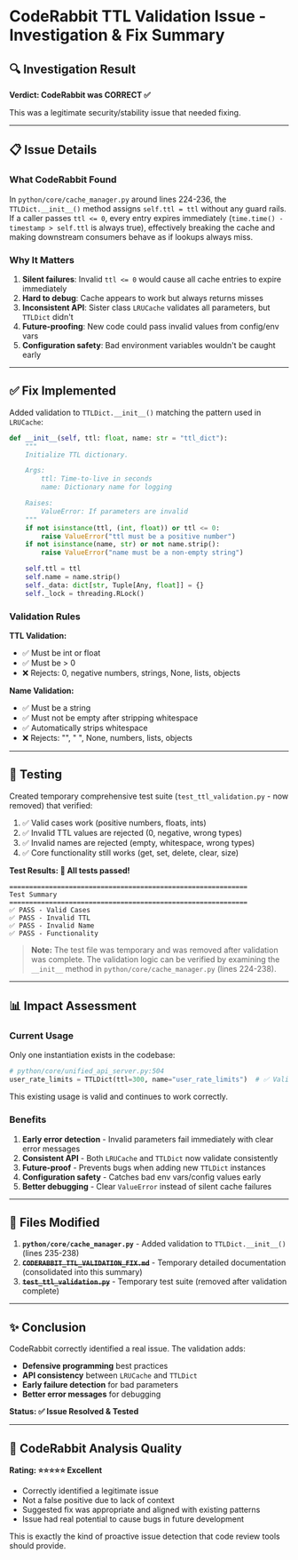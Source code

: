 # CodeRabbit TTL Validation Issue - Investigation & Fix Summary

## 🔍 Investigation Result

**Verdict: CodeRabbit was CORRECT ✅**

This was a legitimate security/stability issue that needed fixing.

---

## 📋 Issue Details

### What CodeRabbit Found
In `python/core/cache_manager.py` around lines 224-236, the `TTLDict.__init__()` method assigns `self.ttl = ttl` without any guard rails. If a caller passes `ttl <= 0`, every entry expires immediately (`time.time() - timestamp > self.ttl` is always true), effectively breaking the cache and making downstream consumers behave as if lookups always miss.

### Why It Matters

1. **Silent failures**: Invalid `ttl <= 0` would cause all cache entries to expire immediately
2. **Hard to debug**: Cache appears to work but always returns misses
3. **Inconsistent API**: Sister class `LRUCache` validates all parameters, but `TTLDict` didn't
4. **Future-proofing**: New code could pass invalid values from config/env vars
5. **Configuration safety**: Bad environment variables wouldn't be caught early

---

## ✅ Fix Implemented

Added validation to `TTLDict.__init__()` matching the pattern used in `LRUCache`:

```python
def __init__(self, ttl: float, name: str = "ttl_dict"):
    """
    Initialize TTL dictionary.

    Args:
        ttl: Time-to-live in seconds
        name: Dictionary name for logging

    Raises:
        ValueError: If parameters are invalid
    """
    if not isinstance(ttl, (int, float)) or ttl <= 0:
        raise ValueError("ttl must be a positive number")
    if not isinstance(name, str) or not name.strip():
        raise ValueError("name must be a non-empty string")

    self.ttl = ttl
    self.name = name.strip()
    self._data: dict[str, Tuple[Any, float]] = {}
    self._lock = threading.RLock()
```

### Validation Rules

**TTL Validation:**
- ✅ Must be int or float
- ✅ Must be > 0
- ❌ Rejects: 0, negative numbers, strings, None, lists, objects

**Name Validation:**
- ✅ Must be a string
- ✅ Must not be empty after stripping whitespace
- ✅ Automatically strips whitespace
- ❌ Rejects: "", "   ", None, numbers, lists, objects

---

## 🧪 Testing

Created temporary comprehensive test suite (`test_ttl_validation.py` - now removed) that verified:

1. ✅ Valid cases work (positive numbers, floats, ints)
2. ✅ Invalid TTL values are rejected (0, negative, wrong types)
3. ✅ Invalid names are rejected (empty, whitespace, wrong types)
4. ✅ Core functionality still works (get, set, delete, clear, size)

**Test Results: 🎉 All tests passed!**

```
============================================================
Test Summary
============================================================
✅ PASS - Valid Cases
✅ PASS - Invalid TTL
✅ PASS - Invalid Name
✅ PASS - Functionality
```

> **Note:** The test file was temporary and was removed after validation was complete. The validation logic can be verified by examining the `__init__` method in `python/core/cache_manager.py` (lines 224-238).

---

## 📊 Impact Assessment

### Current Usage
Only one instantiation exists in the codebase:

```python
# python/core/unified_api_server.py:504
user_rate_limits = TTLDict(ttl=300, name="user_rate_limits")  # ✅ Valid
```

This existing usage is valid and continues to work correctly.

### Benefits

1. **Early error detection** - Invalid parameters fail immediately with clear error messages
2. **Consistent API** - Both `LRUCache` and `TTLDict` now validate consistently
3. **Future-proof** - Prevents bugs when adding new `TTLDict` instances
4. **Configuration safety** - Catches bad env vars/config values early
5. **Better debugging** - Clear `ValueError` instead of silent cache failures

---

## 📁 Files Modified

1. **`python/core/cache_manager.py`** - Added validation to `TTLDict.__init__()` (lines 235-238)
2. ~~**`CODERABBIT_TTL_VALIDATION_FIX.md`**~~ - Temporary detailed documentation (consolidated into this summary)
3. ~~**`test_ttl_validation.py`**~~ - Temporary test suite (removed after validation complete)

---

## ✨ Conclusion

CodeRabbit correctly identified a real issue. The validation adds:

- **Defensive programming** best practices
- **API consistency** between `LRUCache` and `TTLDict`
- **Early failure detection** for bad parameters
- **Better error messages** for debugging

**Status: ✅ Issue Resolved & Tested**

---

## 🎯 CodeRabbit Analysis Quality

**Rating: ⭐⭐⭐⭐⭐ Excellent**

- Correctly identified a legitimate issue
- Not a false positive due to lack of context
- Suggested fix was appropriate and aligned with existing patterns
- Issue had real potential to cause bugs in future development

This is exactly the kind of proactive issue detection that code review tools should provide.
